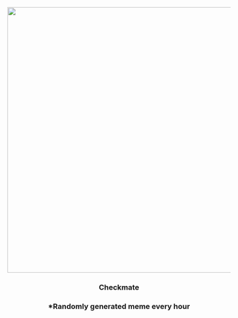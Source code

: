 <p align="center">
        <img src="https://i.redd.it/j0ux35ynot691.gif" width="600" height="600">
        </p>
        <h3 align="center">Checkmate</h3>
        <h3 align="center">*Randomly generated meme every hour</h3>
    